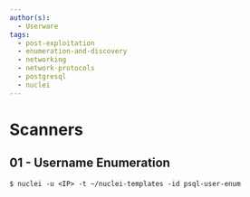 ```yaml
---
author(s):
  - Userware
tags:
  - post-exploitation
  - enumeration-and-discovery
  - networking
  - network-protocols
  - postgresql
  - nuclei
---
```

# Scanners

## 01 - Username Enumeration

```
$ nuclei -u <IP> -t ~/nuclei-templates -id psql-user-enum
```